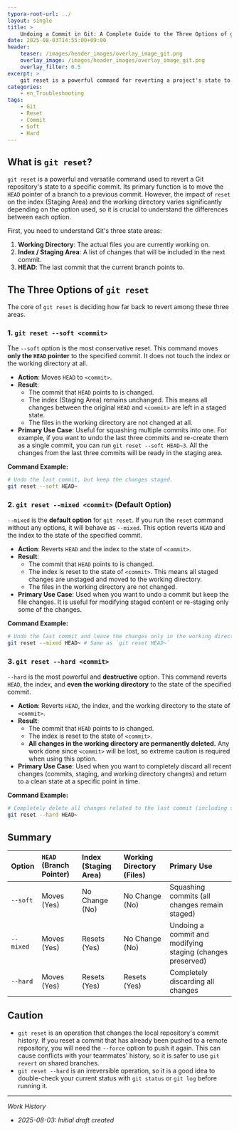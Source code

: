 ```yaml
---
typora-root-url: ../
layout: single
title: >
    Undoing a Commit in Git: A Complete Guide to the Three Options of git reset (soft, mixed, hard)
date: 2025-08-03T14:55:00+09:00
header:
    teaser: /images/header_images/overlay_image_git.png
    overlay_image: /images/header_images/overlay_image_git.png
    overlay_filter: 0.5
excerpt: >
    git reset is a powerful command for reverting a project's state to a specific commit. This article explains the differences and usage of the three main options of git reset: --soft, --mixed, and --hard.
categories:
    - en_Troubleshooting
tags:
    - Git
    - Reset
    - Commit
    - Soft
    - Hard
---
```


## What is `git reset`?

`git reset` is a powerful and versatile command used to revert a Git repository's state to a specific commit. Its primary function is to move the `HEAD` pointer of a branch to a previous commit. However, the impact of `reset` on the index (Staging Area) and the working directory varies significantly depending on the option used, so it is crucial to understand the differences between each option.

First, you need to understand Git's three state areas:
1.  **Working Directory**: The actual files you are currently working on.
2.  **Index / Staging Area**: A list of changes that will be included in the next commit.
3.  **HEAD**: The last commit that the current branch points to.

## The Three Options of `git reset`

The core of `git reset` is deciding how far back to revert among these three areas.

### 1. `git reset --soft <commit>`

The `--soft` option is the most conservative reset. This command moves **only the `HEAD` pointer** to the specified commit. It does not touch the index or the working directory at all.

-   **Action**: Moves `HEAD` to `<commit>`.
-   **Result**:
    -   The commit that `HEAD` points to is changed.
    -   The index (Staging Area) remains unchanged. This means all changes between the original `HEAD` and `<commit>` are left in a staged state.
    -   The files in the working directory are not changed at all.
-   **Primary Use Case**: Useful for squashing multiple commits into one. For example, if you want to undo the last three commits and re-create them as a single commit, you can run `git reset --soft HEAD~3`. All the changes from the last three commits will be ready in the staging area.

**Command Example:**
```bash
# Undo the last commit, but keep the changes staged.
git reset --soft HEAD~
```

### 2. `git reset --mixed <commit>` (Default Option)

`--mixed` is the **default option** for `git reset`. If you run the `reset` command without any options, it will behave as `--mixed`. This option reverts `HEAD` and the index to the state of the specified commit.

-   **Action**: Reverts `HEAD` and the index to the state of `<commit>`.
-   **Result**:
    -   The commit that `HEAD` points to is changed.
    -   The index is reset to the state of `<commit>`. This means all staged changes are unstaged and moved to the working directory.
    -   The files in the working directory are not changed.
-   **Primary Use Case**: Used when you want to undo a commit but keep the file changes. It is useful for modifying staged content or re-staging only some of the changes.

**Command Example:**
```bash
# Undo the last commit and leave the changes only in the working directory (unstaged).
git reset --mixed HEAD~ # Same as `git reset HEAD~`
```

### 3. `git reset --hard <commit>`

`--hard` is the most powerful and **destructive** option. This command reverts `HEAD`, the index, and **even the working directory** to the state of the specified commit.

-   **Action**: Reverts `HEAD`, the index, and the working directory to the state of `<commit>`.
-   **Result**:
    -   The commit that `HEAD` points to is changed.
    -   The index is reset to the state of `<commit>`.
    -   **All changes in the working directory are permanently deleted.** Any work done since `<commit>` will be lost, so extreme caution is required when using this option.
-   **Primary Use Case**: Used when you want to completely discard all recent changes (commits, staging, and working directory changes) and return to a clean state at a specific point in time.

**Command Example:**
```bash
# Completely delete all changes related to the last commit (including staging and working directory content).
git reset --hard HEAD~
```

## Summary

| Option      | `HEAD` (Branch Pointer) | Index (Staging Area) | Working Directory (Files) | Primary Use                                       |
| :-------- | :-------------------- | :------------------- | :------------------------ | :------------------------------------------------ |
| `--soft`  | Moves (Yes)           | No Change (No)       | No Change (No)            | Squashing commits (all changes remain staged)     |
| `--mixed` | Moves (Yes)           | Resets (Yes)         | No Change (No)            | Undoing a commit and modifying staging (changes preserved) |
| `--hard`  | Moves (Yes)           | Resets (Yes)         | Resets (Yes)              | Completely discarding all changes                 |

## Caution

-   `git reset` is an operation that changes the local repository's commit history. If you reset a commit that has already been pushed to a remote repository, you will need the `--force` option to push it again. This can cause conflicts with your teammates' history, so it is safer to use `git revert` on shared branches.
-   `git reset --hard` is an irreversible operation, so it is a good idea to double-check your current status with `git status` or `git log` before running it.

---
*Work History*
- *2025-08-03: Initial draft created*
